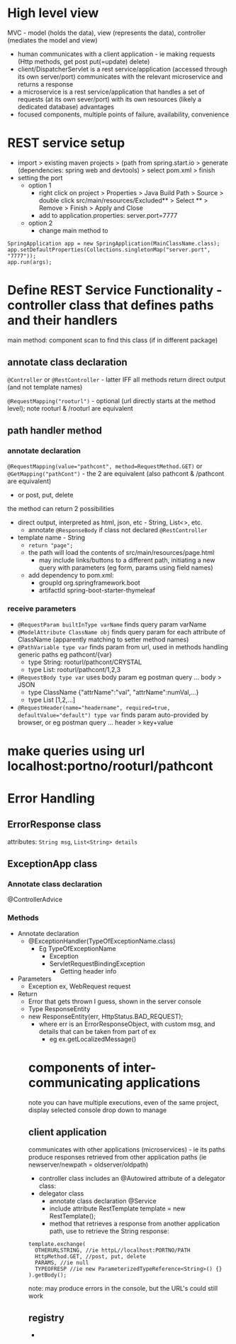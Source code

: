 # High level view
MVC - model (holds the data), view (represents the data), controller (mediates the model and view)
* human communicates with a client application - ie making requests (Http methods, get post put(=update) delete)
* client/DispatcherServlet is a rest service/application (accessed through its own server/port) communicates with the relevant microservice and returns a response
* a microservice is a rest service/application that handles a set of requests (at its own sever/port) with its own resources (likely a dedicated database)
advantages
* focused components, multiple points of failure, availability, convenience
# REST service setup
* import > existing maven projects > (path from spring.start.io > generate (dependencies: spring web and devtools) > select pom.xml > finish
* setting the port
  * option 1
    * right click on project > Properties > Java Build Path > Source > double click src/main/resources/Excluded** > Select ** > Remove > Finish > Apply and Close
    * add to application.properties: server.port=7777
  * option 2
    * change main method to
```
SpringApplication app = new SpringApplication(MainClassName.class);
app.setDefaultProperties(Collections.singletonMap("server.port", "7777"));
app.run(args);
```
# Define REST Service Functionality - controller class that defines paths and their handlers
main method: component scan to find this class (if in different package)
## annotate class declaration
`@Controller` or `@RestController` - latter IFF all methods return direct output (and not template names)

`@RequestMapping("rooturl")` - optional (url directly starts at the method level); note rooturl & /rooturl are equivalent
## path handler method
### annotate declaration
`@RequestMapping(value="pathcont", method=RequestMethod.GET)` or `@GetMapping("pathCont")` - the 2 are equivalent (also pathcont & /pathcont are equivalent)
* or post, put, delete

the method can return 2 possibilities
* direct output, interpreted as html, json, etc - String, List<>, etc.
  * annotate `@ResponseBody` if class not declared `@RestController`
* template name - String
  * `return "page";`
  * the path will load the contents of src/main/resources/page.html
    * may include links/buttons to a different path, initiating a new query with parameters (eg form, params using field names)
  * add dependency to pom.xml:
    * groupId org.springframework.boot
    * artifactId spring-boot-starter-thymeleaf
### receive parameters
* `@RequestParam builtInType varName` finds query param varName
* `@ModelAttribute ClassName obj` finds query param for each attribute of ClassName (apparently matching to setter method names)
* `@PathVariable type var` finds param from url, used in methods handling generic paths eg pathcont/{var}
  * type String: rooturl/pathcont/CRYSTAL
  * type List: rooturl/pathcont/1,2,3
* `@RequestBody type var` uses body param eg postman query ... body > JSON
  * type ClassName {"attrName":"val", "attrName":numVal,...}
  * type List [1,2,...]
* `@RequestHeader(name="headername", required=true, defaultValue="default") type var` finds param auto-provided by browser, or eg postman query ... header > key+value
# make queries using url localhost:portno/rooturl/pathcont
# Error Handling
## ErrorResponse class
attributes: `String msg`, `List<String> details`
## ExceptionApp class
### Annotate class declaration
@ControllerAdvice
### Methods
* Annotate declaration
  * @ExceptionHandler(TypeOfExceptionName.class)
    * Eg TypeOfExceptionName
      * Exception
      * ServletRequestBindingException
        * Getting header info
* Parameters
  * Exception ex, WebRequest request
* Return
  * Error that gets thrown I guess, shown in the server console
  * Type ResponseEntity<Object>
  * new ResponseEntity(err, HttpStatus.BAD_REQUEST);
    * where err is an ErrorResponseObject, with custom msg, and details that can be taken from part of ex
      * eg ex.getLocalizedMessage()
     
# components of inter-communicating applications
note you can have multiple executions, even of the same project, display selected console drop down to manage
## client application
communicates with other applications (microservices) - ie its paths produce responses retrieved from other application paths (ie newserver/newpath = oldserver/oldpath)
* controller class includes an @Autowired attribute of a delegator class:
* delegator class
  * annotate class declaration @Service
  * include attribute RestTemplate template = new RestTemplate();
  * method that retrieves a response from another application path, use to retrieve the String response:
```
template.exchange(
  OTHERURLSTRING, //ie httpL//localhost:PORTNO/PATH
  HttpMethod.GET, //post, put, delete
  PARAMS, //ie null
  TYPEOFRESP //ie new ParameterizedTypeReference<String>() {}
).getBody();
```
note: may produce errors in the console, but the URL's could still work
## registry
* 
